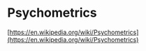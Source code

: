 # Psychometrics

[https://en.wikipedia.org/wiki/Psychometrics](https://en.wikipedia.org/wiki/Psychometrics)


